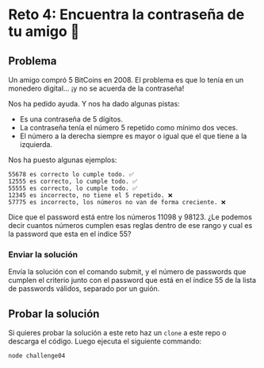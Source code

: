# Reto 4: Encuentra la contraseña de tu amigo 🔑

## Problema

Un amigo compró 5 BitCoins en 2008. El problema es que lo tenía en un monedero digital... ¡y no se acuerda de la contraseña!

Nos ha pedido ayuda. Y nos ha dado algunas pistas:

* Es una contraseña de 5 dígitos.
* La contraseña tenía el número 5 repetido como mínimo dos veces.
* El número a la derecha siempre es mayor o igual que el que tiene a la izquierda.

Nos ha puesto algunas ejemplos:

```
55678 es correcto lo cumple todo. ✅
12555 es correcto, lo cumple todo. ✅
55555 es correcto, lo cumple todo. ✅
12345 es incorrecto, no tiene el 5 repetido. ❌
57775 es incorrecto, los números no van de forma creciente. ❌
```

Dice que el password está entre los números 11098 y 98123. ¿Le podemos decir cuantos números cumplen esas reglas dentro de ese rango y cual es la password que esta en el indice 55?

### Enviar la solución

Envía la solución con el comando submit, y el número de passwords que cumplen el criterio junto con el password que está en el índice 55 de la lista de passwords válidos, separado por un guión.

## Probar la solución

Si quieres probar la solución a este reto haz un `clone` a este repo o descarga el código. Luego ejecuta el siguiente commando:

```
node challenge04
```
